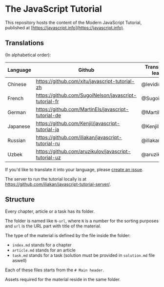 
# The JavaScript Tutorial

This repository hosts the content of the Modern JavaScript Tutorial, published at [https://javascript.info](https://javascript.info).

## Translations

(In alphabetical order):

| Language | Github | Translation leads | Published |
|----------|--------|-------------------|-----------|
| Chinese | https://github.com/xitu/javascript-tutorial-zh | @leviding | – |
| French | https://github.com/SugoiNelson/javascript-tutorial-fr | @SugoiNelson | - |
| German | https://github.com/MartinEls/javascript-tutorial-de | @MartilEls | - |
| Japanese | https://github.com/KenjiI/javascript-tutorial-ja | @KenjiI | - |
| Russian | https://github.com/iliakan/javascript-tutorial-ru | @iliakan | https://learn.javascript.ru | 
| Uzbek | https://github.com/aruzikulov/javascript-tutorial-uz | @aruzikulov | - |

If you'd like to translate it into your language, please [create an issue](https://github.com/iliakan/javascript-tutoria-en/issues/new).

The server to run the tutorial locally is at <https://github.com/iliakan/javascript-tutorial-server/>.

## Structure

Every chapter, article or a task has its folder.

The folder is named like `N-url`, where `N` is a number for the sorting purposes and `url` is the URL part with title of the material.

The type of the material is defined by the file inside the folder:

  - `index.md` stands for a chapter
  - `article.md` stands for an article
  - `task.md` stands for a task (solution must be provided in `solution.md` file aswell)

Each of these files starts from the `# Main header`.

Assets required for the material reside in the same folder.
